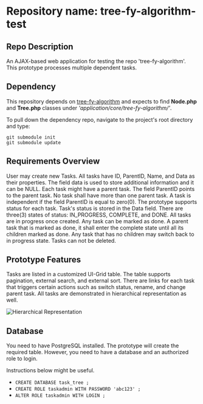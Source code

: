 # Repository name: tree-fy-algorithm-test

## Repo Description
An AJAX-based web application for testing the repo 'tree-fy-algorithm'. This prototype processes multiple dependent tasks.

## Dependency
This repository depends on [tree-fy-algorithm](https://github.com/kamyar-nemati/tree-fy-algorithm) and expects to find __Node.php__ and __Tree.php__ classes under _'application/core/tree-fy-algorithm/'_.

To pull down the dependency repo, navigate to the project's root directory and type:
```
git submodule init
git submodule update
```

## Requirements Overview
User may create new Tasks. All tasks have ID, ParentID, Name, and Data as their properties. The field data is used to store additional information and it can be NULL. Each task might have a parent task. The field ParentID points to the parent task. No task shall have more than one parent task. A task is independent if the field ParentID is equal to zero(0). The prototype supports status for each task. Task's status is stored in the Data field. There are three(3) states of status: IN_PROGRESS, COMPLETE, and DONE. All tasks are in progress once created. Any task can be marked as done. A parent task that is marked as done, it shall enter the complete state until all its children marked as done. Any task that has no children may switch back to in progress state. Tasks can not be deleted.

## Prototype Features
Tasks are listed in a customized UI-Grid table. The table supports pagination, external search, and external sort. There are links for each task that triggers certain actions such as switch status, rename, and change parent task. All tasks are demonstrated in hierarchical representation as well.

![Hierarchical Representation](https://user-images.githubusercontent.com/29518086/29768228-13670ab6-8c18-11e7-9ab3-f34e1272a966.png "Hierarchical Representation")

## Database
You need to have PostgreSQL installed. The prototype will create the required table. However, you need to have a database and an authorized role to login.

Instructions below might be useful.
* `CREATE DATABASE task_tree ;`
* `CREATE ROLE taskadmin WITH PASSWORD 'abc123' ;`
* `ALTER ROLE taskadmin WITH LOGIN ;`
